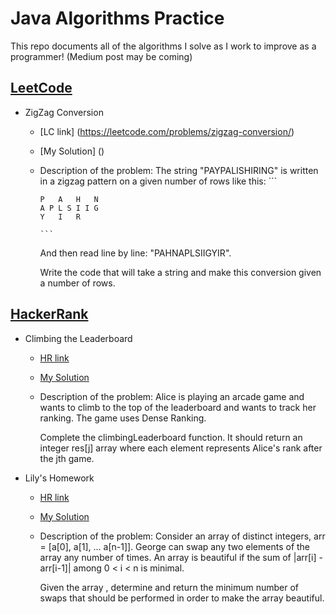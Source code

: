 # Java Algorithms Practice

This repo documents all of the algorithms I solve as I work to improve as a programmer! (Medium post may be coming)

## [LeetCode](https://leetcode.com/dnntrn/)

* ZigZag Conversion
    - [LC link] (https://leetcode.com/problems/zigzag-conversion/)
    - [My Solution] ()
    - Description of the problem:
          The string "PAYPALISHIRING" is written in a zigzag pattern on a given number of rows like this:
          ```
          
          P   A   H   N 
          A P L S I I G
          Y   I   R
          
          ```
          
         And then read line by line: "PAHNAPLSIIGYIR".
          
         Write the code that will take a string and make this conversion given a number of rows.
          



## [HackerRank](https://www.hackerrank.com/dnntrn)

* Climbing the Leaderboard
    - [HR link](https://www.hackerrank.com/challenges/climbing-the-leaderboard/problem)
    - [My Solution]()
    - Description of the problem:
        Alice is playing an arcade game and wants to climb to the top of the leaderboard and 
        wants to track her ranking. The game uses Dense Ranking.

        Complete the climbingLeaderboard function. It should return an integer res[j]
        array where each element represents Alice's rank after the jth game.

* Lily's Homework
    - [HR link](https://www.hackerrank.com/challenges/lilys-homework/problem)
    - [My Solution]()
    - Description of the problem:
        Consider an array of  distinct integers, arr = [a[0], a[1], ... a[n-1]]. George can swap any two 
        elements of the array any number of times. An array is beautiful if the sum of  |arr[i] - arr[i-1]| 
        among 0 < i < n is minimal.

        Given the array , determine and return the minimum number of swaps that should be performed in order 
        to make the array beautiful.
